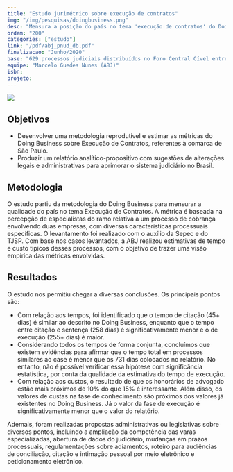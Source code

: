 ```yaml
---
title: "Estudo jurimétrico sobre execução de contratos"
img: "/img/pesquisas/doingbusiness.png"
desc: "Mensura a posição do país no tema 'execução de contratos' do Doing Business."
ordem: "200"
categories: ["estudo"]
link: "/pdf/abj_pnud_db.pdf"
finalizacao: "Junho/2020"
base: "629 processos judiciais distribuídos no Foro Central Cível entre 2013 e 2019, contendo características similares ao case do Relatório Doing Business sobre execução de contratos."
equipe: "Marcelo Guedes Nunes (ABJ)"
isbn:
projeto:
---
```


![](/img/pesquisas/doingbusiness.png)

## Objetivos

- Desenvolver uma metodologia reprodutível e estimar as métricas do Doing Business sobre Execução de Contratos, referentes à comarca de São Paulo.
- Produzir um relatório analítico-propositivo com sugestões de alterações legais e administrativas para aprimorar o sistema judiciário no Brasil.

## Metodologia

O estudo partiu da metodologia do Doing Business para mensurar a qualidade do país no tema Execução de Contratos. A métrica é baseada na percepção de especialistas do ramo relativa a um processo de cobrança envolvendo duas empresas, com diversas características processuais específicas. O levantamento foi realizado com o auxílio da Sepec e do TJSP.  Com base nos casos levantados, a ABJ realizou estimativas de tempo e custo típicos desses processos, com o objetivo de trazer uma visão empírica das métricas envolvidas.

## Resultados

O estudo nos permitiu chegar a diversas conclusões. Os principais pontos são:

- Com relação aos tempos, foi identificado que o tempo de citação (45+ dias) é similar ao descrito no Doing Business, enquanto que o tempo entre citação e sentença (258 dias) é significativamente menor e o de execução (255+ dias) é maior.
- Considerando todos os tempos de forma conjunta, concluímos que existem evidências para afirmar que o tempo total em processos similares ao case é menor que os 731 dias colocados no relatório. No entanto, não é possível verificar essa hipótese com significância estatística, por conta da qualidade da estimativa do tempo de execução.
- Com relação aos custos, o resultado de que os honorários de advogado estão mais próximos de 10% do que 15% é interessante.
Além disso, os valores de custas na fase de conhecimento são próximos dos valores já existentes no Doing Business. Já o valor da fase de execução é significativamente menor que o valor do relatório.

Ademais, foram realizadas propostas administrativas ou legislativas sobre diversos pontos, incluindo a ampliação da competência das varas especializadas, abertura de dados do judiciário, mudanças em prazos processuais, regulamentações sobre adiamentos, roteiro para audiências de conciliação, citação e intimação pessoal por meio eletrônico e peticionamento eletrônico.
